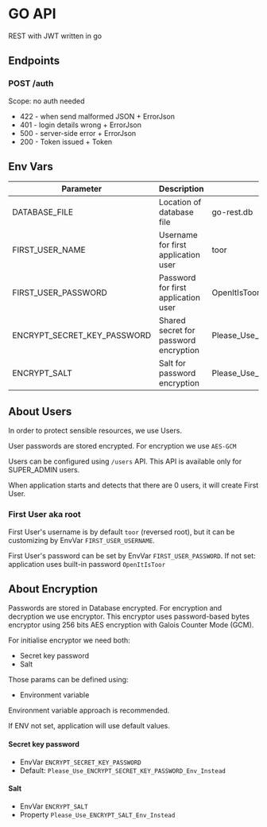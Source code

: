 # GO API
REST with JWT written in go

## Endpoints

### POST /auth 
Scope: no auth needed

* 422 - when send malformed JSON + ErrorJson
* 401 - login details wrong + ErrorJson
* 500 - server-side error + ErrorJson
* 200 - Token issued + Token

## Env Vars

Parameter | Description | Value |
--- | --- | --- |
DATABASE_FILE | Location of database file | go-rest.db |
FIRST_USER_NAME | Username for first application user | toor | 
FIRST_USER_PASSWORD | Password for first application user | OpenItIsToor |
ENCRYPT_SECRET_KEY_PASSWORD | Shared secret for password encryption | Please_Use_ENCRYPT_SECRET_KEY_PASSWORD_Env_Instead |
ENCRYPT_SALT | Salt for password encryption | Please_Use_ENCRYPT_SALT_Env_Instead

## About Users
In order to protect sensible resources, we use Users.

User passwords are stored encrypted. For encryption we use `AES-GCM`

Users can be configured using `/users` API. This API is available only for SUPER_ADMIN users.

When application starts and detects that there are 0 users, it will create First User.

### First User aka root 
First User's username is by default `toor` (reversed root), but it can be customizing by EnvVar `FIRST_USER_USERNAME`.

First User's password can be set by EnvVar `FIRST_USER_PASSWORD`. 
If not set: application uses built-in password `OpenItIsToor`

## About Encryption
Passwords are stored in Database encrypted. For encryption and decryption we use encryptor.
This encryptor uses password-based bytes encryptor using 256 bits AES encryption with Galois Counter Mode (GCM).

For initialise encryptor we need both:

* Secret key password 
* Salt

Those params can be defined using:
* Environment variable

Environment variable approach is recommended.

If ENV not set, application will use default values.

#### Secret key password 
* EnvVar `ENCRYPT_SECRET_KEY_PASSWORD`
* Default: `Please_Use_ENCRYPT_SECRET_KEY_PASSWORD_Env_Instead`

#### Salt
* EnvVar `ENCRYPT_SALT` 
* Property `Please_Use_ENCRYPT_SALT_Env_Instead`

